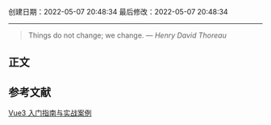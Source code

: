 
创建日期：2022-05-07 20:48:34
最后修改：2022-05-07 20:48:34
- - -
> Things do not change; we change.
> — <cite>Henry David Thoreau</cite>

## 正文

## 参考文献
[Vue3 入门指南与实战案例](https://vue3.chengpeiquan.com/)
